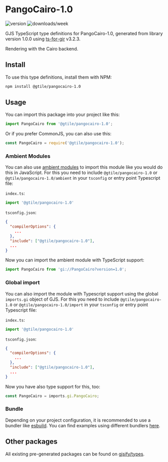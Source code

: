 
# PangoCairo-1.0

![version](https://img.shields.io/npm/v/@gtile/pangocairo-1.0)
![downloads/week](https://img.shields.io/npm/dw/@gtile/pangocairo-1.0)


GJS TypeScript type definitions for PangoCairo-1.0, generated from library version 1.0.0 using [ts-for-gir](https://github.com/gjsify/ts-for-gir) v3.2.3.

Rendering with the Cairo backend.

## Install

To use this type definitions, install them with NPM:
```bash
npm install @gtile/pangocairo-1.0
```

## Usage

You can import this package into your project like this:
```ts
import PangoCairo from '@gtile/pangocairo-1.0';
```

Or if you prefer CommonJS, you can also use this:
```ts
const PangoCairo = require('@gtile/pangocairo-1.0');
```

### Ambient Modules

You can also use [ambient modules](https://github.com/gjsify/ts-for-gir/tree/main/packages/cli#ambient-modules) to import this module like you would do this in JavaScript.
For this you need to include `@gtile/pangocairo-1.0` or `@gtile/pangocairo-1.0/ambient` in your `tsconfig` or entry point Typescript file:

`index.ts`:
```ts
import '@gtile/pangocairo-1.0'
```

`tsconfig.json`:
```json
{
  "compilerOptions": {
    ...
  },
  "include": ["@gtile/pangocairo-1.0"],
  ...
}
```

Now you can import the ambient module with TypeScript support: 

```ts
import PangoCairo from 'gi://PangoCairo?version=1.0';
```

### Global import

You can also import the module with Typescript support using the global `imports.gi` object of GJS.
For this you need to include `@gtile/pangocairo-1.0` or `@gtile/pangocairo-1.0/import` in your `tsconfig` or entry point Typescript file:

`index.ts`:
```ts
import '@gtile/pangocairo-1.0'
```

`tsconfig.json`:
```json
{
  "compilerOptions": {
    ...
  },
  "include": ["@gtile/pangocairo-1.0"],
  ...
}
```

Now you have also type support for this, too:

```ts
const PangoCairo = imports.gi.PangoCairo;
```

### Bundle

Depending on your project configuration, it is recommended to use a bundler like [esbuild](https://esbuild.github.io/). You can find examples using different bundlers [here](https://github.com/gjsify/ts-for-gir/tree/main/examples).

## Other packages

All existing pre-generated packages can be found on [gjsify/types](https://github.com/gjsify/types).

